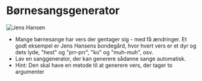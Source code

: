 # Børnesangsgenerator

![Jens Hansen](jens-hansen.png)
- Mange børnesange har vers der gentager sig - med få ændringer. Et godt eksempel er Jens Hansens bondegård, hvor hvert vers er et dyr og dets lyde, "hest" og "prr-prr", "ko" og "muh-muh", osv.
- Lav en sanggenerator, der kan generere sådanne sange automatisk. 
- Hint: Den skal have en metode til at generere vers, der tager to argumenter
